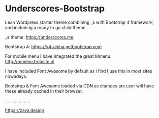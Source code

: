 # Underscores-Bootstrap
Lean Wordpress starter theme combining _s with Bootstrap 4 framework, and including a ready to go child theme.

_s theme: https://underscores.me

Bootstrap 4: https://v4-alpha.getbootstrap.com

For mobile menu I have integrated the great Mmenu: http://mmenu.frebsite.nl

I have included Font Awesome by default as I find I use this in most sites nowadays.

Bootstrap & Font Awesome loaded via CDN as chances are user will have these already cached in their browser.

....................

https://zava.design

